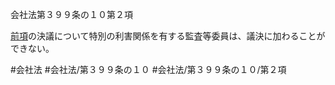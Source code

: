 会社法第３９９条の１０第２項

[前項](会社法＿＿＿＿第３９９条の１０第１項)の決議について特別の利害関係を有する監査等委員は、議決に加わることができない。

#会社法
#会社法/第３９９条の１０
#会社法/第３９９条の１０/第２項
